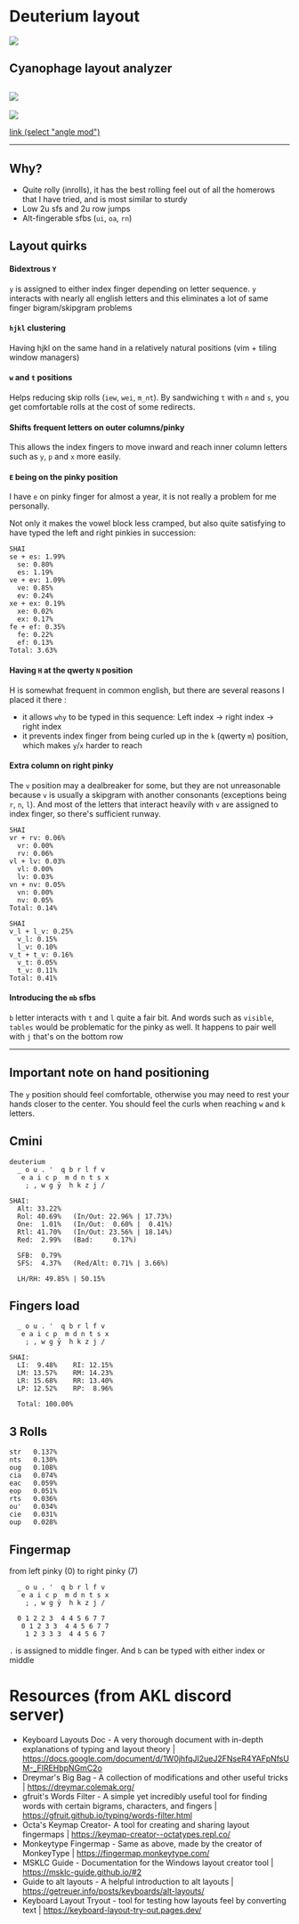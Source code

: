 # Deuterium layout

![](./assets/layout-v3.png)

## Cyanophage layout analyzer
![](./assets/cyanophage-v3a.png)
---
![](./assets/cyanophage-v3b.png)
 
[link (select "angle mod")](https://cyanophage.github.io/playground.html?lan=english&layout=%5Cou.%27qbrlfveaicpmdntsx%3B%2Cwgyhkzj%2F-%5Eback&mode=iso&thumb=l)

---

## Why?
- Quite rolly (inrolls), it has the best rolling feel out of all the homerows that I have tried, and is most similar to sturdy
- Low 2u sfs and 2u row jumps
- Alt-fingerable sfbs (`ui`, `oa`, `rn`)

## Layout quirks

#### Bidextrous `Y`
`y` is assigned to either index finger depending on letter sequence. `y` interacts with nearly all english letters and this eliminates a lot of same finger bigram/skipgram problems

#### `hjkl` clustering
Having hjkl on the same hand in a relatively natural positions (vim + tiling window managers)

#### `w` and `t` positions

Helps reducing skip rolls (`iew`, `wei`, `m_nt`). By sandwiching `t` with `n` and `s`, you get comfortable rolls at the cost of some redirects.


#### Shifts frequent letters on outer columns/pinky
This allows the index fingers to move inward and reach inner column letters such as `y`, `p` and `x` more easily. 

#### `E` being on the pinky position
I have `e` on pinky finger for almost a year, it is not really a problem for me personally. 

Not only it makes the vowel block less cramped, but also quite satisfying to have typed the left and right pinkies in succession: 

```
SHAI
se + es: 1.99%
  se: 0.80%
  es: 1.19%
ve + ev: 1.09%
  ve: 0.85%
  ev: 0.24%
xe + ex: 0.19%
  xe: 0.02%
  ex: 0.17%
fe + ef: 0.35%
  fe: 0.22%
  ef: 0.13%
Total: 3.63%
```

#### Having `H` at the qwerty `N` position
H is somewhat frequent in common english, but there are several reasons I placed it there :
- it allows `why` to be typed in this sequence: Left index -> right index -> right index
- it prevents index finger from being curled up in the `k` (qwerty `m`) position, which makes `y`/`x` harder to reach

#### Extra column on right pinky
The `v` position may a dealbreaker for some, but they are not unreasonable because `v` is usually a skipgram with another consonants (exceptions being `r`, `n`, `l`). And most of the letters that interact heavily with `v` are assigned to index finger, so there's sufficient runway. 

```
SHAI
vr + rv: 0.06%
  vr: 0.00%
  rv: 0.06%
vl + lv: 0.03%
  vl: 0.00%
  lv: 0.03%
vn + nv: 0.05%
  vn: 0.00%
  nv: 0.05%
Total: 0.14%
```

```
SHAI
v_l + l_v: 0.25%
  v_l: 0.15%
  l_v: 0.10%
v_t + t_v: 0.16%
  v_t: 0.05%
  t_v: 0.11%
Total: 0.41%
```

#### Introducing the `mb` sfbs
`b` letter interacts with `t` and `l` quite a fair bit. And words such as `visible`, `tables` would be problematic for the pinky as well. It happens to pair well with `j` that's on the bottom row

---

## Important note on hand positioning
The `y` position should feel comfortable, otherwise you may need to rest your hands closer to the center. You should feel the curls when reaching `w` and `k` letters.

## Cmini

``` 
deuterium
  _ o u . '  q b r l f v
   e a i c p  m d n t s x
    ; , w g ȳ  h k z j /  

SHAI:
  Alt: 33.22%
  Rol: 40.69%   (In/Out: 22.96% | 17.73%)
  One:  1.01%   (In/Out:  0.60% |  0.41%)
  Rtl: 41.70%   (In/Out: 23.56% | 18.14%)
  Red:  2.99%   (Bad:     0.17%)

  SFB:  0.79%
  SFS:  4.37%   (Red/Alt: 0.71% | 3.66%)

  LH/RH: 49.85% | 50.15%
```

## Fingers load

```
  _ o u . '  q b r l f v
   e a i c p  m d n t s x
    ; , w g ȳ  h k z j /  

SHAI:
  LI:  9.48%    RI: 12.15%
  LM: 13.57%    RM: 14.23%
  LR: 15.68%    RR: 13.40%
  LP: 12.52%    RP:  8.96%

  Total: 100.00%
```


## 3 Rolls

```
str   0.137%
nts   0.130%
oug   0.108%
cia   0.074%
eac   0.059%
eop   0.051%
rts   0.036%
ou'   0.034%
cie   0.031%
oup   0.028%
```


## Fingermap

from left pinky (0) to right pinky (7)
```
  _ o u . '  q b r l f v
   e a i c p  m d n t s x
    ; , w g ȳ  h k z j /  

  0 1 2 2 3  4 4 5 6 7 7
   0 1 2 3 3  4 4 5 6 7 7
    1 2 3 3 3  4 4 5 6 7  
```

`.` is assigned to middle finger. And `b` can be typed with either index or middle

# Resources (from AKL discord server)
- Keyboard Layouts Doc - A very thorough document with in-depth explanations of typing and layout theory | https://docs.google.com/document/d/1W0jhfqJI2ueJ2FNseR4YAFpNfsUM-_FlREHbpNGmC2o
- Dreymar's Big Bag - A collection of modifications and other useful tricks | https://dreymar.colemak.org/
- gfruit's Words Filter - A simple yet incredibly useful tool for finding words with certain bigrams, characters, and fingers | https://gfruit.github.io/typing/words-filter.html
- Octa's Keymap Creator- A tool for creating and sharing layout fingermaps | https://keymap-creator--octatypes.repl.co/ 
- Monkeytype Fingermap - Same as above, made by the creator of MonkeyType | https://fingermap.monkeytype.com/
- MSKLC Guide - Documentation for the Windows layout creator tool | https://msklc-guide.github.io/#2
- Guide to alt layouts - A helpful introduction to alt layouts | https://getreuer.info/posts/keyboards/alt-layouts/
- Keyboard Layout Tryout - tool for testing how layouts feel by converting text | https://keyboard-layout-try-out.pages.dev/
